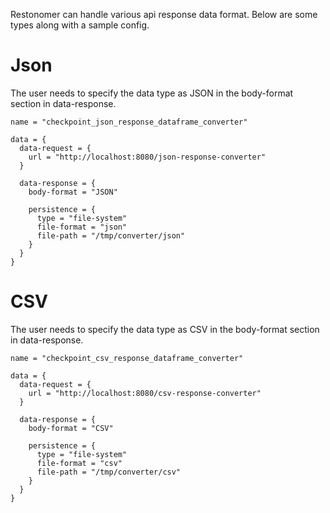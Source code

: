 Restonomer can handle various api response data format.
Below are some types along with a sample config.

# Json

The user needs to specify the data type as JSON in the body-format section in data-response.

```hocon
name = "checkpoint_json_response_dataframe_converter"

data = {
  data-request = {
    url = "http://localhost:8080/json-response-converter"
  }

  data-response = {
    body-format = "JSON"

    persistence = {
      type = "file-system"
      file-format = "json"
      file-path = "/tmp/converter/json"
    }
  }
}
```

# CSV

The user needs to specify the data type as CSV in the body-format section in data-response.

```hocon
name = "checkpoint_csv_response_dataframe_converter"

data = {
  data-request = {
    url = "http://localhost:8080/csv-response-converter"
  }

  data-response = {
    body-format = "CSV"

    persistence = {
      type = "file-system"
      file-format = "csv"
      file-path = "/tmp/converter/csv"
    }
  }
}
```
